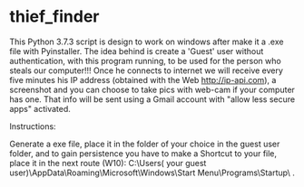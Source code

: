 # thief_finder

This Python 3.7.3 script is design to work on windows after make it a .exe file with Pyinstaller.
The idea behind is create a 'Guest' user without authentication, with this program running, to be used 
for the person who steals our computer!!! Once he connects to internet we will receive every five minutes
his IP address (obtained with the Web http://ip-api.com), a screenshot and you can choose to take pics with
web-cam if your computer has one. That info will be sent using a Gmail account with "allow less secure
 apps" activated.  
 
 Instructions:
 
 Generate a exe file, place it in the folder of your choice in the guest user folder, and to gain persistence you have to make a 
 Shortcut to your file, place it in the next route (W10):
 C:\Users\( your guest user)\AppData\Roaming\Microsoft\Windows\Start Menu\Programs\Startup\ . 
